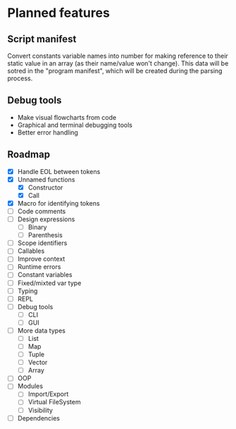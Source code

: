 # Planned features

## Script manifest

Convert constants variable names into number for making reference to their static value in an array (as their name/value won't change).
This data will be sotred in the "program manifest", which will be created during the parsing process.

## Debug tools

- Make visual flowcharts from code
- Graphical and terminal debugging tools
- Better error handling

## Roadmap

- [X] Handle EOL between tokens
- [X] Unnamed functions
  - [X] Constructor
  - [X] Call
- [X] Macro for identifying tokens
- [ ] Code comments
- [ ] Design expressions
  - [ ] Binary
  - [ ] Parenthesis
- [ ] Scope identifiers
- [ ] Callables
- [ ] Improve context
- [ ] Runtime errors
- [ ] Constant variables
- [ ] Fixed/mixted var type
- [ ] Typing
- [ ] REPL
- [ ] Debug tools
  - [ ] CLI
  - [ ] GUI
- [ ] More data types
  - [ ] List
  - [ ] Map
  - [ ] Tuple
  - [ ] Vector
  - [ ] Array
- [ ] OOP
- [ ] Modules
  - [ ] Import/Export
  - [ ] Virtual FileSystem
  - [ ] Visibility
- [ ] Dependencies
